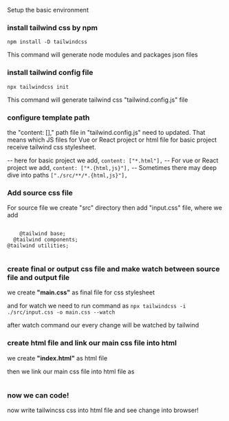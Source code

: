 Setup the basic environment

### install tailwind css by npm 
<code>npm install -D tailwindcss</code>

This command will generate node modules and packages json files

### install tailwind config file
<code>npx tailwindcss init</code>

This command will generate tailwind css "tailwind.config.js" file

### configure template path
the "content: []," path file in "tailwind.config.js" need to updated. That means which JS files for Vue or React project or html file for basic project receive tailwind css stylesheet.

-- here for basic project we add, ```content: ["*.html"],``` 
-- For vue or React project we add, ```content: ["*.{html,js}"],```
-- Sometimes there may deep dive into paths ```["./src/**/*.{html,js}"],```

### Add source css file 
For source file we create "src" directory then add "input.css" file, where we add 

<code>
    @tailwind base;  <br/>  @tailwind components;  <br/>@tailwind utilities;  <br/>
</code>

### create final or output css file and make watch between source file and output file

we create **"main.css"** as final file for css stylesheet

and for watch we need to run command as <code>npx tailwindcss -i ./src/input.css -o main.css --watch</code>

after watch command our every change will be watched by tailwind

### create html file and link our main css file into html 

we create **"index.html"** as html file

then we link our main css file into html file as 
<code> <link rel="stylesheet" href="main.css"> </code>

### now we can code! 
now write tailwincss css into html file and see change into browser! 